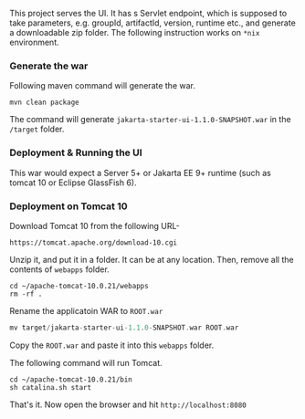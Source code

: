 This project serves the UI. It has s Servlet endpoint, which is supposed to take parameters, e.g. groupId, artifactId, version, runtime etc., and generate a downloadable zip folder.
The following instruction works on `*nix` environment.

### Generate the war
Following maven command will generate the war.
```
mvn clean package
```
The command will generate `jakarta-starter-ui-1.1.0-SNAPSHOT.war` in the `/target` folder. 

### Deployment & Running the UI
This war would expect a Server 5+ or Jakarta EE 9+ runtime (such as tomcat 10 or Eclipse GlassFish 6).

### Deployment on Tomcat 10
Download Tomcat 10 from the following URL-

`https://tomcat.apache.org/download-10.cgi`

Unzip it, and put it in a folder. It can be at any location. Then, remove all the contents of `webapps` folder.

```
cd ~/apache-tomcat-10.0.21/webapps
rm -rf . 
```
Rename the applicatoin WAR to `ROOT.war`

```a
mv target/jakarta-starter-ui-1.1.0-SNAPSHOT.war ROOT.war 
```
Copy the `ROOT.war` and paste it into this `webapps` folder. 

The following command will run Tomcat.

```
cd ~/apache-tomcat-10.0.21/bin 
sh catalina.sh start
```

That's it. Now open the browser and hit `http://localhost:8080`

